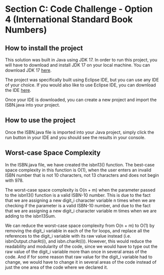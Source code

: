 # Section C: Code Challenge - Option 4 (International Standard Book Numbers)

## How to install the project

This solution was built in Java using JDK 17. In order to run this project, you will have to download and install JDK 17 on your local machine. You can download JDK 17 [here](https://www.oracle.com/za/java/technologies/downloads/#java17).

The project was specifically built using Eclipse IDE, but you can use any IDE of your choice. If you would also like to use Eclipse IDE, you can download the IDE [here](https://www.eclipse.org/downloads/).

Once your IDE is downloaded, you can create a new project and import the ISBN.java into your project.

## How to use the project

Once the ISBN.java file is imported into your Java project, simply click the run button in your IDE and you should see the results in your console.

## Worst-case Space Complexity

In the ISBN.java file, we have created the isbn13() function. The best-case space complexity in this function is O(1), when the user enters an invalid ISBN number that is not 10 characters, not 13 characters and does not begin with 978.

The worst-case space complexity is O(n + m) when the parameter passed to the isbn13() function is a valid ISBN-10 number. This is due to the fact that we are assigning a new digit_i character variable n times when we are checking if the parameter is a valid ISBN-10 number, and due to the fact that we are assigning a new digit_i character variable m times when we are adding to the isbn13Sum.

We can reduce the worst-case space complexity from O(n + m) to O(1) by removing the digit_i variable in each of the for loops, and replace all the references to the digit_i variable with its raw value instead (i.e. isbnOutput.charAt(i), and isbn.charAt(i)). However, this would reduce the readability and modularity of the code, since we would have to type out the raw value of the digit_i variable more than once in several areas of the code. And if for some reason that raw value for the digit_i variable had to change, we would have to change it in several areas of the code instead of just the one area of the code where we declared it.
